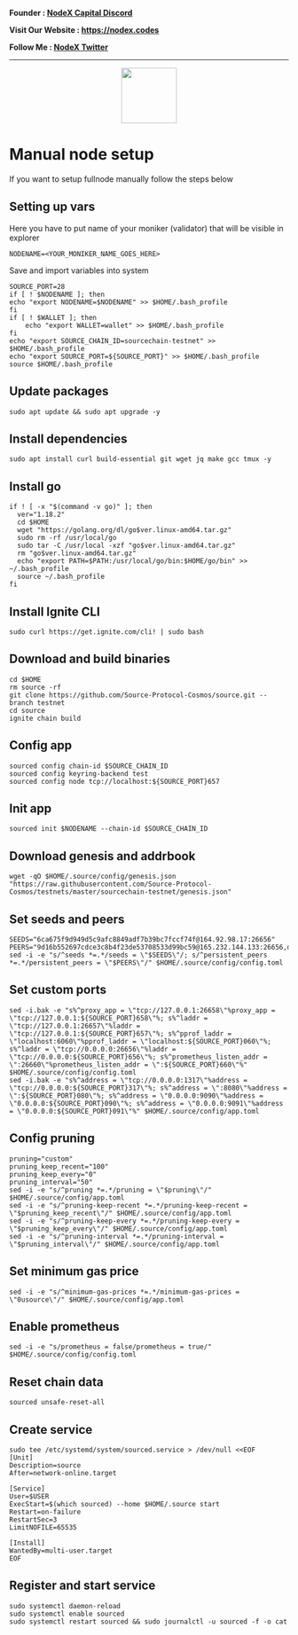 <strong><p style="font-size:14px" align="left">Founder :
<a href="https://discord.gg/JqQNcwff2e" target="_blank">NodeX Capital Discord</a></p></strong>
<strong><p style="font-size:14px" align="left">Visit Our Website : 
<a href="https://nodex.codes/" target="_blank">https://nodex.codes</a></p></strong>
<strong><p style="font-size:14px" align="left">Follow Me :
<a href="https://twitter.com/nodexploit/" target="_blank">NodeX Twitter</a></p></strong>
<hr>


<p align="center">
  <img height="100" height="auto" src="https://user-images.githubusercontent.com/50621007/189353069-b9796464-574d-4903-b639-163fd0191ec9.png">
</p>

# Manual node setup
If you want to setup fullnode manually follow the steps below

## Setting up vars
Here you have to put name of your moniker (validator) that will be visible in explorer
```
NODENAME=<YOUR_MONIKER_NAME_GOES_HERE>
```

Save and import variables into system
```
SOURCE_PORT=28
if [ ! $NODENAME ]; then
echo "export NODENAME=$NODENAME" >> $HOME/.bash_profile
fi
if [ ! $WALLET ]; then
	echo "export WALLET=wallet" >> $HOME/.bash_profile
fi
echo "export SOURCE_CHAIN_ID=sourcechain-testnet" >> $HOME/.bash_profile
echo "export SOURCE_PORT=${SOURCE_PORT}" >> $HOME/.bash_profile
source $HOME/.bash_profile
```

## Update packages
```
sudo apt update && sudo apt upgrade -y
```

## Install dependencies
```
sudo apt install curl build-essential git wget jq make gcc tmux -y
```

## Install go
```
if ! [ -x "$(command -v go)" ]; then
  ver="1.18.2"
  cd $HOME
  wget "https://golang.org/dl/go$ver.linux-amd64.tar.gz"
  sudo rm -rf /usr/local/go
  sudo tar -C /usr/local -xzf "go$ver.linux-amd64.tar.gz"
  rm "go$ver.linux-amd64.tar.gz"
  echo "export PATH=$PATH:/usr/local/go/bin:$HOME/go/bin" >> ~/.bash_profile
  source ~/.bash_profile
fi
```

## Install Ignite CLI
```
sudo curl https://get.ignite.com/cli! | sudo bash
```

## Download and build binaries
```
cd $HOME
rm source -rf
git clone https://github.com/Source-Protocol-Cosmos/source.git --branch testnet
cd source
ignite chain build
```

## Config app
```
sourced config chain-id $SOURCE_CHAIN_ID
sourced config keyring-backend test
sourced config node tcp://localhost:${SOURCE_PORT}657
```

## Init app
```
sourced init $NODENAME --chain-id $SOURCE_CHAIN_ID
```

## Download genesis and addrbook
```
wget -qO $HOME/.source/config/genesis.json "https://raw.githubusercontent.com/Source-Protocol-Cosmos/testnets/master/sourcechain-testnet/genesis.json"
```

## Set seeds and peers
```
SEEDS="6ca675f9d949d5c9afc8849adf7b39bc7fccf74f@164.92.98.17:26656"
PEERS="9d16b552697cdce3c8b4f23de53708533d99bc59@165.232.144.133:26656,d565dd0cb92fa4b830662eb8babe1dcdc340c321@44.234.26.62:26656,2dbc3e6d52e5eb9357aec5cf493718f6078ffaad@144.76.224.246:36656"
sed -i -e "s/^seeds *=.*/seeds = \"$SEEDS\"/; s/^persistent_peers *=.*/persistent_peers = \"$PEERS\"/" $HOME/.source/config/config.toml
```

## Set custom ports
```
sed -i.bak -e "s%^proxy_app = \"tcp://127.0.0.1:26658\"%proxy_app = \"tcp://127.0.0.1:${SOURCE_PORT}658\"%; s%^laddr = \"tcp://127.0.0.1:26657\"%laddr = \"tcp://127.0.0.1:${SOURCE_PORT}657\"%; s%^pprof_laddr = \"localhost:6060\"%pprof_laddr = \"localhost:${SOURCE_PORT}060\"%; s%^laddr = \"tcp://0.0.0.0:26656\"%laddr = \"tcp://0.0.0.0:${SOURCE_PORT}656\"%; s%^prometheus_listen_addr = \":26660\"%prometheus_listen_addr = \":${SOURCE_PORT}660\"%" $HOME/.source/config/config.toml
sed -i.bak -e "s%^address = \"tcp://0.0.0.0:1317\"%address = \"tcp://0.0.0.0:${SOURCE_PORT}317\"%; s%^address = \":8080\"%address = \":${SOURCE_PORT}080\"%; s%^address = \"0.0.0.0:9090\"%address = \"0.0.0.0:${SOURCE_PORT}090\"%; s%^address = \"0.0.0.0:9091\"%address = \"0.0.0.0:${SOURCE_PORT}091\"%" $HOME/.source/config/app.toml
```

## Config pruning
```
pruning="custom"
pruning_keep_recent="100"
pruning_keep_every="0"
pruning_interval="50"
sed -i -e "s/^pruning *=.*/pruning = \"$pruning\"/" $HOME/.source/config/app.toml
sed -i -e "s/^pruning-keep-recent *=.*/pruning-keep-recent = \"$pruning_keep_recent\"/" $HOME/.source/config/app.toml
sed -i -e "s/^pruning-keep-every *=.*/pruning-keep-every = \"$pruning_keep_every\"/" $HOME/.source/config/app.toml
sed -i -e "s/^pruning-interval *=.*/pruning-interval = \"$pruning_interval\"/" $HOME/.source/config/app.toml
```

## Set minimum gas price
```
sed -i -e "s/^minimum-gas-prices *=.*/minimum-gas-prices = \"0usource\"/" $HOME/.source/config/app.toml
```

## Enable prometheus
```
sed -i -e "s/prometheus = false/prometheus = true/" $HOME/.source/config/config.toml
```

## Reset chain data
```
sourced unsafe-reset-all
```

## Create service
```
sudo tee /etc/systemd/system/sourced.service > /dev/null <<EOF
[Unit]
Description=source
After=network-online.target

[Service]
User=$USER
ExecStart=$(which sourced) --home $HOME/.source start
Restart=on-failure
RestartSec=3
LimitNOFILE=65535

[Install]
WantedBy=multi-user.target
EOF
```

## Register and start service
```
sudo systemctl daemon-reload
sudo systemctl enable sourced
sudo systemctl restart sourced && sudo journalctl -u sourced -f -o cat
```
